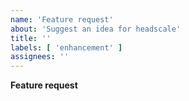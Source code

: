 ```yaml
---
name: 'Feature request'
about: 'Suggest an idea for headscale'
title: ''
labels: [ 'enhancement' ]
assignees: ''
---
```


**Feature request**
<!-- A clear and precise description of what new or changed feature you want. -->

<!-- Please include the reason, why you would need the feature. E.g. what problem
  does it solve? Or which workflow is currently frustrating and will be improved by
  this? -->
